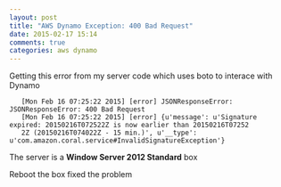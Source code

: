 ```yaml
---
layout: post
title: "AWS Dynamo Exception: 400 Bad Request"
date: 2015-02-17 15:14
comments: true
categories: aws dynamo 
---
```


Getting this error from my server code which uses boto to interace with Dynamo


       [Mon Feb 16 07:25:22 2015] [error] JSONResponseError: JSONResponseError: 400 Bad Request
       [Mon Feb 16 07:25:22 2015] [error] {u'message': u'Signature expired: 20150216T072522Z is now earlier than 20150216T07252
       2Z (20150216T074022Z - 15 min.)', u'__type': u'com.amazon.coral.service#InvalidSignatureException'}


The server is a **Window Server 2012 Standard** box

Reboot the box fixed the problem
